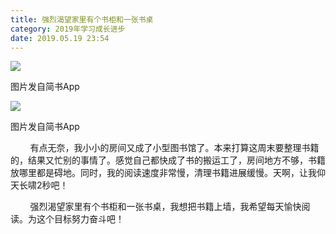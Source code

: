 ```yaml
---
title: 强烈渴望家里有个书柜和一张书桌
category: 2019年学习成长进步
date: 2019.05.19 23:54
---
```


![](https://markdown-1301532546.cos.ap-guangzhou.myqcloud.com/peipei_blog/20210921145905.jpeg)  

图片发自简书App

  

![](https://markdown-1301532546.cos.ap-guangzhou.myqcloud.com/peipei_blog/20210921145908.jpeg)  

图片发自简书App

        有点无奈，我小小的房间又成了小型图书馆了。本来打算这周末要整理书籍的，结果又忙别的事情了。感觉自己都快成了书的搬运工了，房间地方不够，书籍放哪里都是碍地。同时，我的阅读速度非常慢，清理书籍进展缓慢。天啊，让我仰天长啸2秒吧！  

        强烈渴望家里有个书柜和一张书桌，我想把书籍上墙，我希望每天愉快阅读。为这个目标努力奋斗吧！